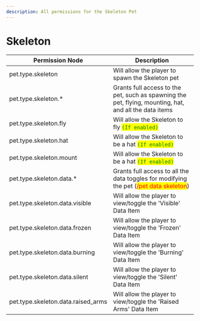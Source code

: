 ```yaml
---
description: All permissions for the Skeleton Pet
---
```



# Skeleton
| Permission Node | Description |
| - | - |
| pet.type.skeleton | Will allow the player to spawn the Skeleton pet |
| pet.type.skeleton.* | Grants full access to the pet, such as spawning the pet, flying, mounting, hat, and all the data items |
| pet.type.skeleton.fly | Will allow the Skeleton to fly <mark style="color:green;">`(If enabled)`</mark> |
| pet.type.skeleton.hat | Will allow the Skeleton to be a hat <mark style="color:green;">`(If enabled)`</mark> |
| pet.type.skeleton.mount | Will allow the Skeleton to be a hat <mark style="color:green;">`(If enabled)`</mark> |
| pet.type.skeleton.data.* | Grants full access to all the data toggles for modifying the pet (<mark style="color:red;">/pet data skeleton</mark>) |
| pet.type.skeleton.data.visible | Will allow the player to view/toggle the 'Visible' Data Item |
| pet.type.skeleton.data.frozen | Will allow the player to view/toggle the 'Frozen' Data Item |
| pet.type.skeleton.data.burning | Will allow the player to view/toggle the 'Burning' Data Item |
| pet.type.skeleton.data.silent | Will allow the player to view/toggle the 'Silent' Data Item |
| pet.type.skeleton.data.raised_arms | Will allow the player to view/toggle the 'Raised Arms' Data Item |

